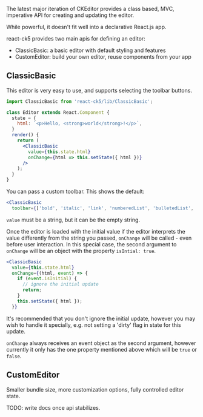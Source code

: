 
The latest major iteration of CKEditor provides a class based, MVC, imperative API for creating and updating the editor.

While powerful, it doesn't fit well into a declarative React.js app.

react-ck5 provides two main apis for defining an editor:

- ClassicBasic: a basic editor with default styling and features
- CustomEditor: build your own editor, reuse components from your app

## ClassicBasic

This editor is very easy to use, and supports selecting the toolbar buttons.

```jsx
import ClassicBasic from 'react-ck5/lib/ClassicBasic';

class Editor extends React.Component {
  state = {
    html: `<p>Hello, <strong>world</strong>!</p>`,
  }
  render() {
    return (
      <ClassicBasic
        value={this.state.html}
        onChange={html => this.setState({ html })}
      />
    );
  }
}
```

You can pass a custom toolbar. This shows the default:

```jsx
<ClassicBasic
  toolbar={['bold', 'italic', 'link', 'numberedList', 'bulletedList', 'blockQuote', 'headings']]
```

`value` must be a string, but it can be the empty string.

Once the editor is loaded with the initial value if the editor interprets the value differently from the string you passed, `onChange` will be called - even before user interaction. In this special case, the second argument to `onChange` will be an object with the property `isIntial: true`.

```jsx
<ClassicBasic
  value={this.state.html}
  onChange={(html, event) => {
    if (event.isInitial) {
      // ignore the initial update
      return;
    }
    this.setState({ html });
  }}
```

It's recommended that you don't ignore the initial update, however you may wish to handle it specially, e.g. not setting a 'dirty' flag in state for this update.

`onChange` always receives an event object as the second argument, however currently it only has the one property mentioned above which will be `true` or `false`.

## CustomEditor

Smaller bundle size, more customization options, fully controlled editor state.

TODO: write docs once api stabilizes.

